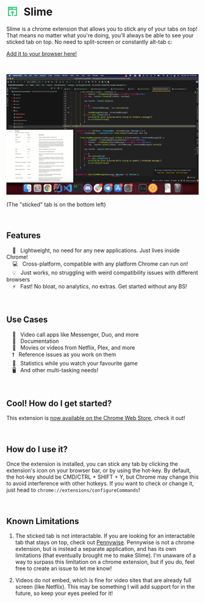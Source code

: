 # <img align="left" src="icons/icon32.png"> &nbsp; Slime

Slime is a chrome extension that allows you to stick any of your tabs on top! That means no matter what you're doing, you'll always be able to see your sticked tab on top. No need to split-screen or constantly alt-tab c:

[Add it to your browser here!](https://chrome.google.com/webstore/detail/slime/phkkmgjnnbhcimhmgjiicmijjohofocd)

<br/>

![Demo image](demo.png)

(The "sticked" tab is on the bottom left)

<br/>

## Features

&nbsp;&nbsp;&nbsp; 🍃 &nbsp; Lightweight, no need for any new applications. Just lives inside Chrome! \
&nbsp;&nbsp;&nbsp; 💻 &nbsp; Cross-platform, compatible with any platform Chrome can run on! \
&nbsp;&nbsp;&nbsp; 💡 &nbsp; Just works, no struggling with weird compatibility issues with different browsers \
&nbsp;&nbsp;&nbsp; ⚡️  &nbsp; Fast! No bloat, no analytics, no extras. Get started without any BS!

<br/>

## Use Cases

&nbsp;&nbsp;&nbsp; 📸 &nbsp; Video call apps like Messenger, Duo, and more \
&nbsp;&nbsp;&nbsp; 📘 &nbsp; Documentation \
&nbsp;&nbsp;&nbsp; 🎥 &nbsp; Movies or videos from Netflix, Plex, and more \
&nbsp;&nbsp;&nbsp; ❗️ &nbsp; Reference issues as you work on them \
&nbsp;&nbsp;&nbsp; 💪 &nbsp; Statistics while you watch your favourite game \
&nbsp;&nbsp;&nbsp; 🖥 &nbsp; And other multi-tasking needs!

<br/>

## Cool! How do I get started?

This extension is [now available on the Chrome Web Store](https://chrome.google.com/webstore/detail/slime/phkkmgjnnbhcimhmgjiicmijjohofocd), check it out!

<br/>

## How do I use it?

Once the extension is installed, you can stick any tab by clicking the extension's icon on your browser bar, or by using the hot-key. By default, the hot-key should be CMD/CTRL + SHIFT + Y, but Chrome may change this to avoid interference with other hotkeys. If you want to check or change it, just head to `chrome://extensions/configureCommands`!

<br/>

## Known Limitations

1. The sticked tab is not interactable. If you are looking for an interactable tab that stays on top, check out [Pennywise](https://github.com/kamranahmedse/pennywise). Pennywise is not a chrome extension, but is instead a separate application, and has its own limitations (that eventually brought me to make Slime). I'm unaware of a way to surpass this limitation on a chrome extension, but if you do, feel free to create an issue to let me know!

2. Videos do not embed, which is fine for video sites that are already full screen (like Netflix). This may be something I will add support for in the future, so keep your eyes peeled for it!